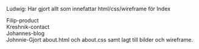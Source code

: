 Ludwig: Har gjort allt som innefattar html/css/wireframe för Index
  
    
      
        
          
Filip-product  
Kreshnik-contact  
Johannes-blog  
Johnnie-Gjort about.html och about.css samt lagt till bilder och wireframe.
